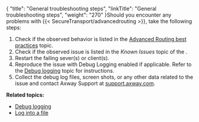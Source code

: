 {
    "title": "General troubleshooting steps",
    "linkTitle": "General troubleshooting steps",
    "weight": "270"
}Should you encounter any problems with {{< SecureTransport/advancedrouting  >}}, take the following steps:

1.  Check if the observed behavior is listed in the <a href="../../c_st_advanced_routing_best_practices" class="MCXref xref">Advanced Routing best practices</a> topic.
2.  Check if the observed issue is listed in the *Known Issues* topic of the .
3.  Restart the failing sever(s) or client(s).
4.  Reproduce the issue with Debug Logging enabled if applicable. Refer to the <a href="../t_st_debug_logging" class="MCXref xref">Debug logging</a> topic for instructions.
5.  Collect the debug log files, screen shots, or any other data related to the issue and contact Axway Support at [support.axway.com](http://support.axway.com/).

**Related topics:**

-   <a href="../t_st_debug_logging" class="MCXref xref">Debug logging</a>
-   <a href="" class="MCXref xref">Log into a file</a>
